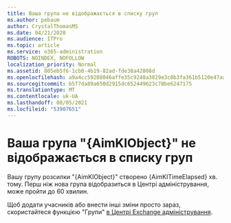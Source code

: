 ```yaml
---
title: Ваша група не відображається в списку груп
ms.author: pebaum
author: CrystalThomasMS
ms.date: 04/21/2020
ms.audience: ITPro
ms.topic: article
ms.service: o365-administration
ROBOTS: NOINDEX, NOFOLLOW
localization_priority: Normal
ms.assetid: 805eb5f6-1cb0-4b19-82ad-fde38a42808d
ms.openlocfilehash: a9a4cc59288046affe35c9248a3829e3c0b3fa361b5120e47aaeaa34eec7a983
ms.sourcegitcommit: b5f7da89a650d2915dc652449623c78be6247175
ms.translationtype: MT
ms.contentlocale: uk-UA
ms.lasthandoff: 08/05/2021
ms.locfileid: "53907651"
---
```

# <a name="your-group-aimkiobject-not-showing-in-groups-list"></a>Ваша група "{AimKIObject}" не відображається в списку груп

Вашу групу розсилки "{AimKIObject}" створено {AimKITimeElapsed} хв. тому. Перш ніж нова група відобразиться в Центрі адміністрування, може пройти до 60 хвилин.
  
Щоб додати учасників або внести інші зміни просто зараз, скористайтеся функцією "Групи" [в Центрі Exchange адміністрування](https://outlook.office365.com/ecp/?rfr=Admin_o365&amp;exsvurl=1&amp;mkt=en-US.aspx).
  

